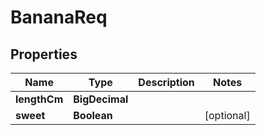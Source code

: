 

# BananaReq


## Properties

| Name | Type | Description | Notes |
|------------ | ------------- | ------------- | -------------|
|**lengthCm** | **BigDecimal** |  |  |
|**sweet** | **Boolean** |  |  [optional] |



